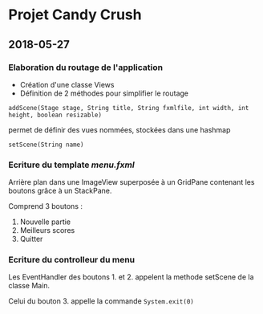 # Projet Candy Crush

## 2018-05-27

### Elaboration du routage de l'application

* Création d'une classe Views
* Définition de 2 méthodes pour simplifier le routage
```
addScene(Stage stage, String title, String fxmlfile, int width, int height, boolean resizable)
```
permet de définir des vues nommées, stockées dans une hashmap
```
setScene(String name)
```

### Ecriture du template *menu.fxml*

Arrière plan dans une ImageView superposée à un GridPane contenant les boutons grâce à un StackPane.

Comprend 3 boutons :
1. Nouvelle partie
2. Meilleurs scores
3. Quitter

### Ecriture du controlleur du menu

Les EventHandler des boutons 1. et 2. appelent la methode setScene de la classe Main.

Celui du bouton 3. appelle la commande ```System.exit(0)```



